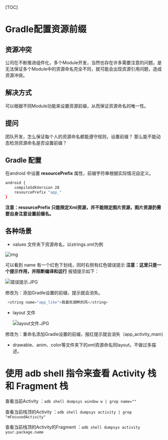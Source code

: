 [TOC]

# Gradle配置资源前缀

## 资源冲突

公司在不断推进组件化，多个Module开发，当然也存在许多需要注意的问题。是无法保证多个Module中的资源命名完全不同，就可能会出现资源引用问题，造成资源冲突。

## 解决方式

可以根据不同Module功能来设置资源前缀，从而保证资源命名的唯一性。

## 提问

团队开发，怎么保证每个人的资源命名都能遵守规则，设置前缀？
那么能不能动态检测资源命名是否设置前缀？

## Gradle 配置

在android 中设置 **resourcePrefix** 属性，前缀字符串根据实际情况自定义。

```bash
android {
    compileSdkVersion 28
    resourcePrefix "app_"
}
```

**注意：resourcePrefix 只能限定Xml资源，并不能限定图片资源，图片资源扔需要自身注意设置前缀名。**

## 各种场景

- values 文件夹下资源命名，以strings.xml为例

![img](https://upload-images.jianshu.io/upload_images/8389878-5a4899c2869175d7.JPG)

可以看到 name 有一个红色下划线，同时右侧有红色错误提示
**注意：这里只是一个提示作用，并阻断编译和运行**
报错提示如下：

![错误提示.JPG](https://upload-images.jianshu.io/upload_images/8389878-3050fe0f051da8cb.JPG)

修改为：添加Gradle设置的前缀，提示就会消失。

```cpp
 <string name="app_like">我喜欢湖畔的风</string>
```

- layout 文件

  

  ![layout文件.JPG](https://upload-images.jianshu.io/upload_images/8389878-e8c08de2792776f2.JPG)

  

修改为：重命名添加Gradle设置的前缀，报红提示就会消失（app_activity_main）

- drawable、anim、color等文件夹下的xml资源命名同layout，不做过多描述。

# 使用 adb shell 指令来查看 Activity 栈和 Fragment 栈

查看当前Activity ：`adb shell dumpsys window w | grep name=""`

查看当前栈顶的Activity ：`adb shell dumpsys activity | grep "mFocusedActivity"`

查看当前栈顶的Activity的Fragment ：`adb shell dumpsys activity your.package.name`




